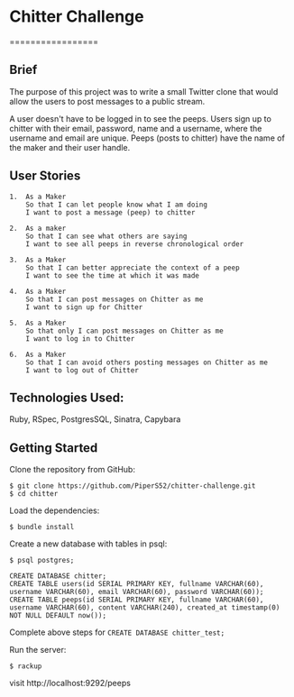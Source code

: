 # Chitter Challenge
  =================

## Brief

The purpose of this project was to write a small Twitter clone that would allow the users to post messages to a public stream.

A user doesn't have to be logged in to see the peeps. Users sign up to chitter with their email, password, name and a username, where the username and email are unique. Peeps (posts to chitter) have the name of the maker and their user handle.

## User Stories
```
1.  As a Maker
    So that I can let people know what I am doing  
    I want to post a message (peep) to chitter

2.  As a maker
    So that I can see what others are saying  
    I want to see all peeps in reverse chronological order

3.  As a Maker
    So that I can better appreciate the context of a peep
    I want to see the time at which it was made

4.  As a Maker
    So that I can post messages on Chitter as me
    I want to sign up for Chitter

5.  As a Maker
    So that only I can post messages on Chitter as me
    I want to log in to Chitter

6.  As a Maker
    So that I can avoid others posting messages on Chitter as me
    I want to log out of Chitter
```

## Technologies Used:

Ruby, RSpec, PostgresSQL, Sinatra, Capybara

## Getting Started

Clone the repository from GitHub:
```
$ git clone https://github.com/PiperS52/chitter-challenge.git
$ cd chitter
```
Load the dependencies:
```
$ bundle install
```
Create a new database with tables in psql:
```
$ psql postgres;

CREATE DATABASE chitter;
CREATE TABLE users(id SERIAL PRIMARY KEY, fullname VARCHAR(60), username VARCHAR(60), email VARCHAR(60), password VARCHAR(60));
CREATE TABLE peeps(id SERIAL PRIMARY KEY, fullname VARCHAR(60), username VARCHAR(60), content VARCHAR(240), created_at timestamp(0) NOT NULL DEFAULT now());
```
Complete above steps for `CREATE DATABASE chitter_test;`

Run the server:
```
$ rackup
```
visit http://localhost:9292/peeps

